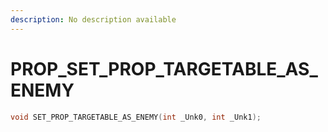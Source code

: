 ```yaml
---
description: No description available 
---
```


# PROP\_SET_PROP_TARGETABLE_AS_ENEMY

```cpp
void SET_PROP_TARGETABLE_AS_ENEMY(int _Unk0, int _Unk1);
```